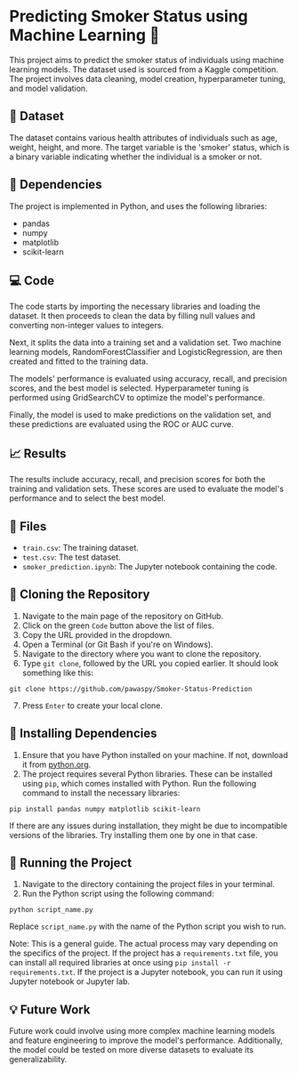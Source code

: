 # Predicting Smoker Status using Machine Learning :smoking:

This project aims to predict the smoker status of individuals using machine learning models. The dataset used is sourced from a Kaggle competition. The project involves data cleaning, model creation, hyperparameter tuning, and model validation.

## :page_with_curl: Dataset

The dataset contains various health attributes of individuals such as age, weight, height, and more. The target variable is the 'smoker' status, which is a binary variable indicating whether the individual is a smoker or not. 

## :wrench: Dependencies

The project is implemented in Python, and uses the following libraries:

- pandas
- numpy
- matplotlib
- scikit-learn

## :computer: Code

The code starts by importing the necessary libraries and loading the dataset. It then proceeds to clean the data by filling null values and converting non-integer values to integers.

Next, it splits the data into a training set and a validation set. Two machine learning models, RandomForestClassifier and LogisticRegression, are then created and fitted to the training data.

The models' performance is evaluated using accuracy, recall, and precision scores, and the best model is selected. Hyperparameter tuning is performed using GridSearchCV to optimize the model's performance.

Finally, the model is used to make predictions on the validation set, and these predictions are evaluated using the ROC or AUC curve.

## :chart_with_upwards_trend: Results

The results include accuracy, recall, and precision scores for both the training and validation sets. These scores are used to evaluate the model's performance and to select the best model.

## :file_folder: Files

- `train.csv`: The training dataset.
- `test.csv`: The test dataset.
- `smoker_prediction.ipynb`: The Jupyter notebook containing the code.

## :floppy_disk: Cloning the Repository

1. Navigate to the main page of the repository on GitHub.
2. Click on the green `Code` button above the list of files.
3. Copy the URL provided in the dropdown.
4. Open a Terminal (or Git Bash if you're on Windows).
5. Navigate to the directory where you want to clone the repository.
6. Type `git clone`, followed by the URL you copied earlier. It should look something like this:

`git clone https://github.com/pawaspy/Smoker-Status-Prediction`

7. Press `Enter` to create your local clone.

## :wrench: Installing Dependencies

1. Ensure that you have Python installed on your machine. If not, download it from [python.org](https://www.python.org/).
2. The project requires several Python libraries. These can be installed using `pip`, which comes installed with Python. Run the following command to install the necessary libraries:

`pip install pandas numpy matplotlib scikit-learn`


If there are any issues during installation, they might be due to incompatible versions of the libraries. Try installing them one by one in that case.

## :rocket: Running the Project

1. Navigate to the directory containing the project files in your terminal.
2. Run the Python script using the following command:

`python script_name.py`

Replace `script_name.py` with the name of the Python script you wish to run.

Note: This is a general guide. The actual process may vary depending on the specifics of the project. If the project has a `requirements.txt` file, you can install all required libraries at once using `pip install -r requirements.txt`. If the project is a Jupyter notebook, you can run it using Jupyter notebook or Jupyter lab.

## :bulb: Future Work

Future work could involve using more complex machine learning models and feature engineering to improve the model's performance. Additionally, the model could be tested on more diverse datasets to evaluate its generalizability.

